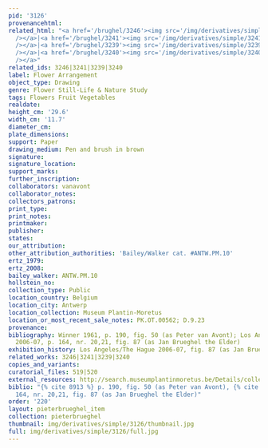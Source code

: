 ```yaml
---
pid: '3126'
provenancehtml:
related_html: "<a href='/brughel/3246'><img src='/img/derivatives/simple/3246/thumbnail.jpg'
  /></a>|<a href='/brughel/3241'><img src='/img/derivatives/simple/3241/thumbnail.jpg'
  /></a>|<a href='/brughel/3239'><img src='/img/derivatives/simple/3239/thumbnail.jpg'
  /></a>|<a href='/brughel/3240'><img src='/img/derivatives/simple/3240/thumbnail.jpg'
  /></a>"
related_ids: 3246|3241|3239|3240
label: Flower Arrangement
object_type: Drawing
genre: Flower Still-Life & Nature Study
tags: Flowers Fruit Vegetables
realdate:
height_cm: '29.6'
width_cm: '11.7'
diameter_cm:
plate_dimensions:
support: Paper
drawing_medium: Pen and brush in brown
signature:
signature_location:
support_marks:
further_inscription:
collaborators: vanavont
collaborator_notes:
collectors_patrons:
print_type:
print_notes:
printmaker:
publisher:
states:
our_attribution:
other_attribution_authorities: 'Bailey/Walker cat. #ANTW.PM.10'
ertz_1979:
ertz_2008:
bailey_walker: ANTW.PM.10
hollstein_no:
collection_type: Public
location_country: Belgium
location_city: Antwerp
location_collection: Museum Plantin-Moretus
location_or_most_recent_sale_notes: PK.OT.00562; D.9.23
provenance:
bibliography: Winner 1961, p. 190, fig. 50 (as Peter van Avont); Los Angeles/The Hague
  2006-07, p. 164, nr. 20,21, fig. 87 (as Jan Brueghel the Elder)
exhibition_history: Los Angeles/The Hague 2006-07, fig. 87 (as Jan Brueghel the Elder)
related_works: 3246|3241|3239|3240
copies_and_variants:
curatorial_files: 519|520
external_resources: http://search.museumplantinmoretus.be/Details/collect/277312
biblio: "{% cite 8913 %} p. 190, fig. 50 (as Peter van Avont), {% cite 8240 %} p.
  164, nr. 20,21, fig. 87 (as Jan Brueghel the Elder)"
order: '220'
layout: pieterbrueghel_item
collection: pieterbrueghel
thumbnail: img/derivatives/simple/3126/thumbnail.jpg
full: img/derivatives/simple/3126/full.jpg
---
```

